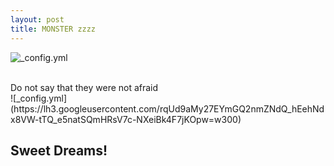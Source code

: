 ```yaml
---
layout: post
title: MONSTER zzzz
---
```

![_config.yml](http://tattooos.org/wp-content/uploads/parser/Blue-Monster-Tattoo-1.jpg)

<br/>
Do not say that they were not afraid
 

<br/>
![_config.yml](https://lh3.googleusercontent.com/rqUd9aMy27EYmGQ2nmZNdQ_hEehNdx8VW-tTQ_e5natSQmHRsV7c-NXeiBk4F7jKOpw=w300)

Sweet Dreams!
---
